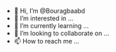 - 👋 Hi, I’m @Bouragbaabd
- 👀 I’m interested in ...
- 🌱 I’m currently learning ...
- 💞️ I’m looking to collaborate on ...
- 📫 How to reach me ...

<!---
Bouragbaabd/Bouragbaabd is a ✨ special ✨ repository because its `README.md` (this file) appears on your GitHub profile.
You can click the Preview link to take a look at your changes.
--->
